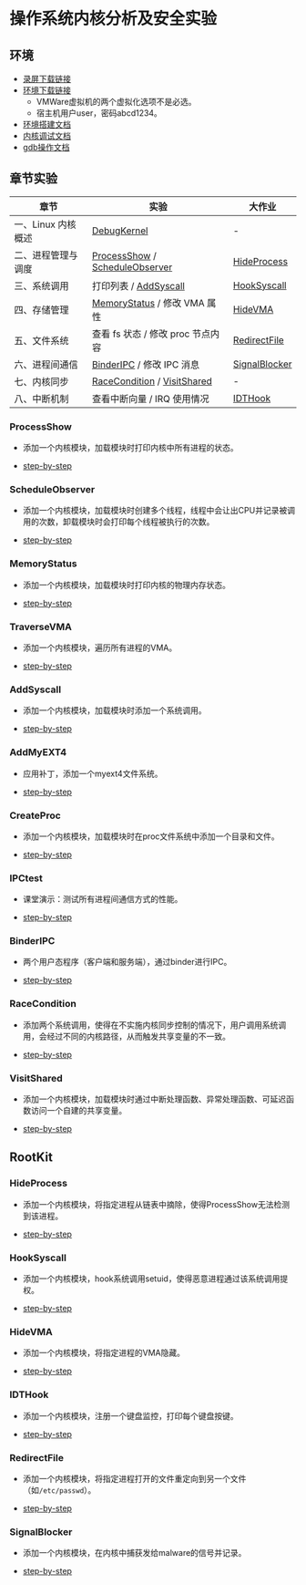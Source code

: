 # 操作系统内核分析及安全实验

## 环境

* [录屏下载链接](https://pan.ruc.edu.cn/link/AA1903991E4FC64A9688453C30F95B0E4C)
* [环境下载链接](https://pan.ruc.edu.cn/link/AA1903991E4FC64A9688453C30F95B0E4C)
  * VMWare虚拟机的两个虚拟化选项不是必选。
  * 宿主机用户user，密码abcd1234。
* [环境搭建文档](./setup.md)
* [内核调试文档](./debug.md)
* [gdb操作文档](https://sourceware.org/gdb/current/onlinedocs/gdb#Commands)

## 章节实验

| 章节             | 实验                          | 大作业       |
| ---------------- | ----------------------------- | ------------ |
| 一、Linux 内核概述 | [DebugKernel](./debug.md)         | -            |
| 二、进程管理与调度 | [ProcessShow](./ProcessShow) / [ScheduleObserver](./ScheduleObserver/)| [HideProcess](./RootKit/HideProcess) |
| 三、系统调用       | 打印列表 / [AddSyscall](./AddSyscall/)| [HookSyscall](./RootKit/HookSyscall/) |
| 四、存储管理       | [MemoryStatus](./MemoryStatus/) / 修改 VMA 属性    | [HideVMA](./RootKit/HideVMA/)     |
| 五、文件系统       | 查看 fs 状态 / 修改 proc 节点内容 | [RedirectFile](./RootKit/RedirectFile/) |
| 六、进程间通信     | [BinderIPC](./BinderIPC/) / 修改 IPC 消息   | [SignalBlocker](./RootKit/SignalBlocker/) |
| 七、内核同步       | [RaceCondition](./RaceCondition/) / [VisitShared](./VisitShared/) | - |
| 八、中断机制       | 查看中断向量 / IRQ 使用情况     | [IDTHook](./RootKit/IDTHook/) |

### ProcessShow

* 添加一个内核模块，加载模块时打印内核中所有进程的状态。

* [step-by-step](ProcessShow/README.md)

### ScheduleObserver

* 添加一个内核模块，加载模块时创建多个线程，线程中会让出CPU并记录被调用的次数，卸载模块时会打印每个线程被执行的次数。

* [step-by-step](ScheduleObserver/README.md)

### MemoryStatus

* 添加一个内核模块，加载模块时打印内核的物理内存状态。

* [step-by-step](MemoryStatus/README.md)

### TraverseVMA

* 添加一个内核模块，遍历所有进程的VMA。

* [step-by-step](./TraverseVMA//README.md)


### AddSyscall

* 添加一个内核模块，加载模块时添加一个系统调用。

* [step-by-step](./AddSyscall/README.md)

### AddMyEXT4

* 应用补丁，添加一个myext4文件系统。

* [step-by-step](./AddMyEXT4/README.md)

### CreateProc

* 添加一个内核模块，加载模块时在proc文件系统中添加一个目录和文件。

* [step-by-step](./CreateProc/README.md)

### IPCtest

* 课堂演示：测试所有进程间通信方式的性能。

* [step-by-step](./IPCtest/README.md)

### BinderIPC

* 两个用户态程序（客户端和服务端），通过binder进行IPC。

* [step-by-step](./BinderIPC/README.md)

### RaceCondition

* 添加两个系统调用，使得在不实施内核同步控制的情况下，用户调用系统调用，会经过不同的内核路径，从而触发共享变量的不一致。

* [step-by-step](./RaceCondition/README.md)

### VisitShared

* 添加一个内核模块，加载模块时通过中断处理函数、异常处理函数、可延迟函数访问一个自建的共享变量。

* [step-by-step](./VisitShared/README.md)

## RootKit

### HideProcess

* 添加一个内核模块，将指定进程从链表中摘除，使得ProcessShow无法检测到该进程。

* [step-by-step](RootKit/HideProcess/README.md)

### HookSyscall

* 添加一个内核模块，hook系统调用setuid，使得恶意进程通过该系统调用提权。

* [step-by-step](./RootKit/HookSyscall/README.md)

### HideVMA

* 添加一个内核模块，将指定进程的VMA隐藏。

* [step-by-step](./RootKit/HideVMA/README.md)

### IDTHook

* 添加一个内核模块，注册一个键盘监控，打印每个键盘按键。

* [step-by-step](./RootKit/IDTHook/README.md)

### RedirectFile

* 添加一个内核模块，将指定进程打开的文件重定向到另一个文件（如`/etc/passwd`）。

* [step-by-step](./RootKit/RedirectFile/README.md)

### SignalBlocker

* 添加一个内核模块，在内核中捕获发给malware的信号并记录。

* [step-by-step](./RootKit/SignalBlocker/README.md)
